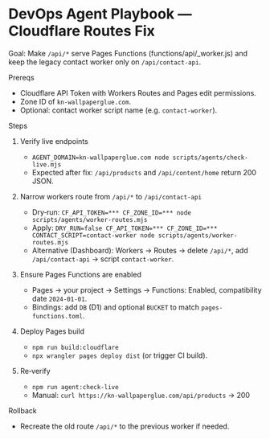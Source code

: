 # DevOps Agent Playbook — Cloudflare Routes Fix

Goal: Make `/api/*` serve Pages Functions (functions/api/_worker.js) and keep the legacy contact worker only on `/api/contact-api`.

Prereqs
- Cloudflare API Token with Workers Routes and Pages edit permissions.
- Zone ID of `kn-wallpaperglue.com`.
- Optional: contact worker script name (e.g. `contact-worker`).

Steps
1) Verify live endpoints
   - `AGENT_DOMAIN=kn-wallpaperglue.com node scripts/agents/check-live.mjs`
   - Expected after fix: `/api/products` and `/api/content/home` return 200 JSON.

2) Narrow workers route from `/api/*` to `/api/contact-api`
   - Dry‑run: `CF_API_TOKEN=*** CF_ZONE_ID=*** node scripts/agents/worker-routes.mjs`
   - Apply: `DRY_RUN=false CF_API_TOKEN=*** CF_ZONE_ID=*** CONTACT_SCRIPT=contact-worker node scripts/agents/worker-routes.mjs`
   - Alternative (Dashboard): Workers → Routes → delete `/api/*`, add `/api/contact-api` → script `contact-worker`.

3) Ensure Pages Functions are enabled
   - Pages → your project → Settings → Functions: Enabled, compatibility date `2024-01-01`.
   - Bindings: add `DB` (D1) and optional `BUCKET` to match `pages-functions.toml`.

4) Deploy Pages build
   - `npm run build:cloudflare`
   - `npx wrangler pages deploy dist` (or trigger CI build).

5) Re‑verify
   - `npm run agent:check-live`
   - Manual: `curl https://kn-wallpaperglue.com/api/products` → 200

Rollback
- Recreate the old route `/api/*` to the previous worker if needed.

